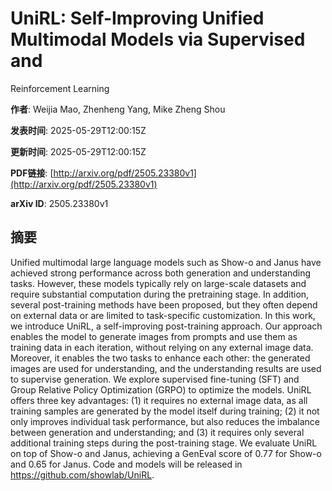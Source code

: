 # UniRL: Self-Improving Unified Multimodal Models via Supervised and
  Reinforcement Learning

**作者**: Weijia Mao, Zhenheng Yang, Mike Zheng Shou

**发表时间**: 2025-05-29T12:00:15Z

**更新时间**: 2025-05-29T12:00:15Z

**PDF链接**: [http://arxiv.org/pdf/2505.23380v1](http://arxiv.org/pdf/2505.23380v1)

**arXiv ID**: 2505.23380v1

## 摘要

Unified multimodal large language models such as Show-o and Janus have
achieved strong performance across both generation and understanding tasks.
However, these models typically rely on large-scale datasets and require
substantial computation during the pretraining stage. In addition, several
post-training methods have been proposed, but they often depend on external
data or are limited to task-specific customization. In this work, we introduce
UniRL, a self-improving post-training approach. Our approach enables the model
to generate images from prompts and use them as training data in each
iteration, without relying on any external image data. Moreover, it enables the
two tasks to enhance each other: the generated images are used for
understanding, and the understanding results are used to supervise generation.
We explore supervised fine-tuning (SFT) and Group Relative Policy Optimization
(GRPO) to optimize the models. UniRL offers three key advantages: (1) it
requires no external image data, as all training samples are generated by the
model itself during training; (2) it not only improves individual task
performance, but also reduces the imbalance between generation and
understanding; and (3) it requires only several additional training steps
during the post-training stage. We evaluate UniRL on top of Show-o and Janus,
achieving a GenEval score of 0.77 for Show-o and 0.65 for Janus. Code and
models will be released in https://github.com/showlab/UniRL.
